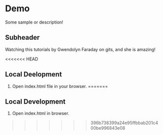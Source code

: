 # Demo

Some sample or description!

## Subheader

Watching this tutorials by Gwendolyn Faraday on gits, and she is amazing!

<<<<<<< HEAD
## Local Deelopment

1. Open index.html file in your browser.
=======
## Local Development
1. Open index.html in browser.
>>>>>>> 396b738399a24e95ffbbab201c400be996843e08
